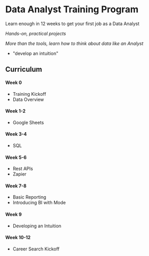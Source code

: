# Data Analyst Training Program
Learn enough in 12 weeks to get your first job as a Data Analyst

*Hands-on, practical projects*

*More than the tools, learn how to think about data like an Analyst*
- "develop an intuition"

## Curriculum

#### Week 0
- Training Kickoff
- Data Overview

#### Week 1-2
- Google Sheets

#### Week 3-4
- SQL

#### Week 5-6
- Rest APIs
- Zapier

#### Week 7-8
- Basic Reporting
- Introducing BI with Mode

#### Week 9
- Developing an Intuition

#### Week 10-12
- Career Search Kickoff
